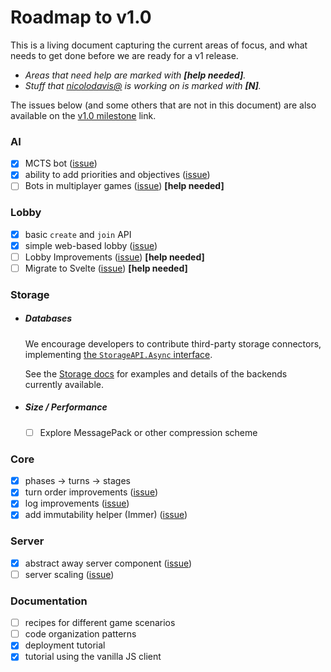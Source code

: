 # Roadmap to v1.0

This is a living document capturing the current areas of focus, and what needs to
get done before we are ready for a v1 release.

- _Areas that need help are marked with **[help needed]**._
- _Stuff that [nicolodavis@](https://github.com/nicolodavis) is working on is marked with **[N]**._

The issues below (and some others that are not in this document) are also available on the [v1.0 milestone](https://github.com/boardgameio/boardgame.io/milestone/2) link.

### AI

- [x] MCTS bot ([issue](https://github.com/boardgameio/boardgame.io/issues/7#issuecomment-389453032))
- [x] ability to add priorities and objectives ([issue](https://github.com/boardgameio/boardgame.io/issues/7#issuecomment-389453032))
- [ ] Bots in multiplayer games ([issue](https://github.com/boardgameio/boardgame.io/issues/383)) **[help needed]**

### Lobby

- [x] basic `create` and `join` API
- [x] simple web-based lobby ([issue](https://github.com/boardgameio/boardgame.io/issues/197))
- [ ] Lobby Improvements ([issue](https://github.com/boardgameio/boardgame.io/issues/354)) **[help needed]**
- [ ] Migrate to Svelte ([issue](https://github.com/boardgameio/boardgame.io/issues/432)) **[help needed]**

### Storage

- ##### Databases

  We encourage developers to contribute third-party storage connectors, implementing
  [the `StorageAPI.Async` interface](https://github.com/boardgameio/boardgame.io/blob/master/src/server/db/base.ts).

  See the [Storage docs](https://boardgame.io/documentation/#/storage) for
  examples and details of the backends currently available.

- ##### Size / Performance

  - [ ] Explore MessagePack or other compression scheme

### Core

- [x] phases -> turns -> stages
- [x] turn order improvements ([issue](https://github.com/boardgameio/boardgame.io/issues/154))
- [x] log improvements ([issue](https://github.com/boardgameio/boardgame.io/issues/227))
- [x] add immutability helper (Immer) ([issue](https://github.com/boardgameio/boardgame.io/issues/295))

### Server

- [x] abstract away server component ([issue](https://github.com/boardgameio/boardgame.io/issues/251))
- [ ] server scaling ([issue](https://github.com/boardgameio/boardgame.io/issues/277))

### Documentation

- [ ] recipes for different game scenarios
- [ ] code organization patterns
- [x] deployment tutorial
- [x] tutorial using the vanilla JS client

